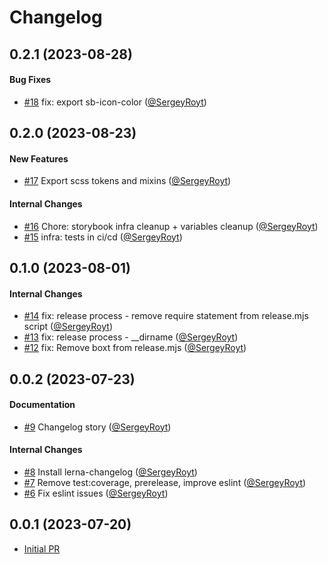 # Changelog

## 0.2.1 (2023-08-28)

#### Bug Fixes
* [#18](https://github.com/mondaycom/vibe-storybook-components/pull/18) fix: export sb-icon-color ([@SergeyRoyt](https://github.com/SergeyRoyt))

## 0.2.0 (2023-08-23)

#### New Features
* [#17](https://github.com/mondaycom/vibe-storybook-components/pull/17) Export scss tokens and mixins ([@SergeyRoyt](https://github.com/SergeyRoyt))

#### Internal Changes
* [#16](https://github.com/mondaycom/vibe-storybook-components/pull/16) Chore: storybook infra cleanup + variables cleanup ([@SergeyRoyt](https://github.com/SergeyRoyt))
* [#15](https://github.com/mondaycom/vibe-storybook-components/pull/15) infra: tests in ci/cd ([@SergeyRoyt](https://github.com/SergeyRoyt))

## 0.1.0 (2023-08-01)

#### Internal Changes
* [#14](https://github.com/mondaycom/vibe-storybook-components/pull/14) fix: release process - remove require statement from release.mjs script ([@SergeyRoyt](https://github.com/SergeyRoyt))
* [#13](https://github.com/mondaycom/vibe-storybook-components/pull/13) fix: release process - __dirname ([@SergeyRoyt](https://github.com/SergeyRoyt))
* [#12](https://github.com/mondaycom/vibe-storybook-components/pull/12) fix: Remove boxt from release.mjs ([@SergeyRoyt](https://github.com/SergeyRoyt))

## 0.0.2 (2023-07-23)

#### Documentation
* [#9](https://github.com/mondaycom/vibe-storybook-components/pull/9) Changelog story ([@SergeyRoyt](https://github.com/SergeyRoyt))

#### Internal Changes
* [#8](https://github.com/mondaycom/vibe-storybook-components/pull/8) Install lerna-changelog ([@SergeyRoyt](https://github.com/SergeyRoyt))
* [#7](https://github.com/mondaycom/vibe-storybook-components/pull/7) Remove test:coverage, prerelease, improve eslint ([@SergeyRoyt](https://github.com/SergeyRoyt))
* [#6](https://github.com/mondaycom/vibe-storybook-components/pull/6) Fix eslint issues ([@SergeyRoyt](https://github.com/SergeyRoyt))

## 0.0.1 (2023-07-20)

* [Initial PR](https://github.com/mondaycom/vibe-storybook-components/pull/1) 
